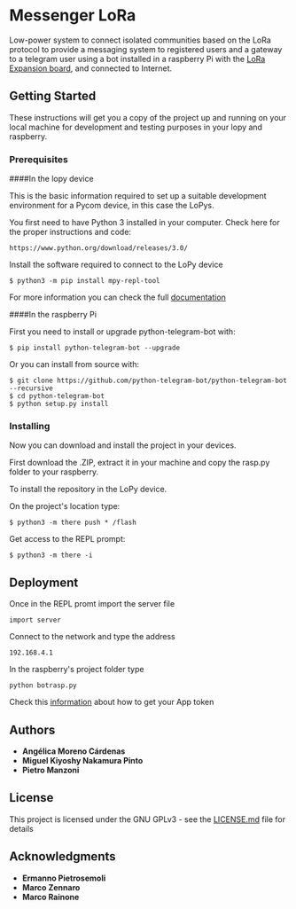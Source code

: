 # Messenger LoRa

Low-power system to connect isolated communities based on the LoRa protocol to provide a messaging system to registered users and a gateway to a telegram user using a bot installed in a raspberry Pi with the [LoRa Expansion board](https://es.pinout.xyz/pinout/uputronics_lora_expansion_board), and connected to Internet.

## Getting Started

These instructions will get you a copy of the project up and running on your local machine for development and testing purposes in your lopy and raspberry.

### Prerequisites

####In the lopy device

This is the basic information required to set up a suitable development environment for a Pycom device, in this case the LoPys.

You first need to have Python 3 installed in your computer. Check here for the proper instructions and code:

```
https://www.python.org/download/releases/3.0/
```

Install the software required to connect to the LoPy device

```
$ python3 -m pip install mpy-repl-tool
```

For more information you can check the full [documentation](https://docs.pycom.io/)

####In the raspberry Pi

First you need to install or upgrade python-telegram-bot with:

```
$ pip install python-telegram-bot --upgrade
```
Or you can install from source with:
```
$ git clone https://github.com/python-telegram-bot/python-telegram-bot --recursive
$ cd python-telegram-bot
$ python setup.py install
```

### Installing

Now you can download and install the project in your devices.

First download the .ZIP, extract it in your machine and copy the rasp.py folder to your raspberry.

To install the repository in the LoPy device.

On the project's location type:
```
$ python3 -m there push * /flash
```
Get access to the REPL prompt:
```
$ python3 -m there -i
```
## Deployment

Once in the REPL promt import the server file
```
import server
```
Connect to the network and type the address
```
192.168.4.1
```
In the raspberry's project folder type
```
python botrasp.py
```
Check this [information](https://core.telegram.org/bots) about how to get your App token
## Authors

* **Angélica Moreno Cárdenas**
* **Miguel Kiyoshy Nakamura Pinto**
* **Pietro Manzoni**

## License

This project is licensed under the GNU GPLv3 - see the [LICENSE.md](license.md) file for details

## Acknowledgments

* **Ermanno Pietrosemoli**
* **Marco Zennaro**
* **Marco Rainone**